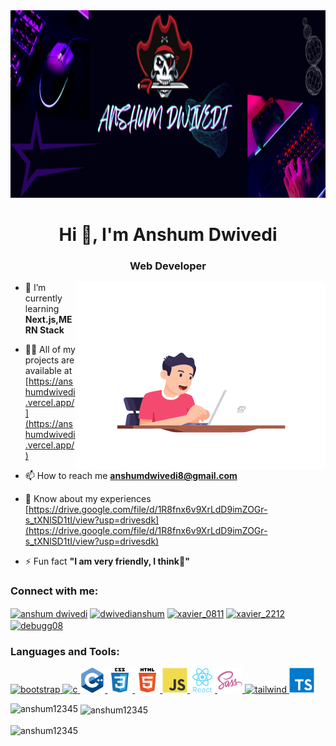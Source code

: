 <img src="https://github.com/anshum12345/anshum12345/blob/main/Anshum%20Dwivedi...png" alt="logo" width="1000" height="300">

<h1 align="center">Hi 👋, I'm Anshum Dwivedi</h1>
<h3 align="center">Web Developer</h3>
<img align="right" alt="coding" width="400" src="https://github.com/anshum12345/anshum12345/blob/main/output-onlinegiftools.gif">

- 🌱 I’m currently learning **Next.js,MERN Stack**

- 👨‍💻 All of my projects are available at [https://anshumdwivedi.vercel.app/](https://anshumdwivedi.vercel.app/)

- 📫 How to reach me **anshumdwivedi8@gmail.com**

- 📄 Know about my experiences [https://drive.google.com/file/d/1R8fnx6v9XrLdD9imZOGr-s_tXNlSD1tI/view?usp=drivesdk](https://drive.google.com/file/d/1R8fnx6v9XrLdD9imZOGr-s_tXNlSD1tI/view?usp=drivesdk)

- ⚡ Fun fact **"I am very friendly, I think🤝"**


<h3 align="left">Connect with me:</h3>
<p align="left">
<a href="https://linkedin.com/in/anshum dwivedi" target="blank"><img align="center" src="https://raw.githubusercontent.com/rahuldkjain/github-profile-readme-generator/master/src/images/icons/Social/linked-in-alt.svg" alt="anshum dwivedi" height="30" width="40" /></a>
<a href="https://instagram.com/dwivedianshum" target="blank"><img align="center" src="https://raw.githubusercontent.com/rahuldkjain/github-profile-readme-generator/master/src/images/icons/Social/instagram.svg" alt="dwivedianshum" height="30" width="40" /></a>
<a href="https://www.codechef.com/users/debugx_0811" target="blank"><img align="center" src="https://avatars.githubusercontent.com/u/11960354?v=4" alt="xavier_0811" height="30" width="40" /></a>
<a href="https://www.leetcode.com/xavier_2212" target="blank"><img align="center" src="https://raw.githubusercontent.com/rahuldkjain/github-profile-readme-generator/master/src/images/icons/Social/leet-code.svg" alt="xavier_2212" height="30" width="40" /></a>
<a href="https://auth.geeksforgeeks.org/user/debugg08" target="blank"><img align="center" src="https://raw.githubusercontent.com/rahuldkjain/github-profile-readme-generator/master/src/images/icons/Social/geeks-for-geeks.svg" alt="debugg08" height="30" width="40" /></a>
</p>


<h3 align="left">Languages and Tools:</h3>
<p align="left"> <a href="https://getbootstrap.com" target="_blank" rel="noreferrer"> <img src="https://www.svgrepo.com/show/353498/bootstrap.svg" alt="bootstrap" width="40" height="40"/> </a> <a href="https://www.cprogramming.com/" target="_blank" rel="noreferrer"> <img src="https://www.svgrepo.com/show/374171/vscode.svg" alt="c" width="40" height="40"/> </a> <a href="https://www.w3schools.com/cpp/" target="_blank" rel="noreferrer"> <img src="https://raw.githubusercontent.com/devicons/devicon/master/icons/cplusplus/cplusplus-original.svg" alt="cplusplus" width="40" height="40"/> </a> <a href="https://www.w3schools.com/css/" target="_blank" rel="noreferrer"> <img src="https://raw.githubusercontent.com/devicons/devicon/master/icons/css3/css3-original-wordmark.svg" alt="css3" width="40" height="40"/> </a> <a href="https://www.w3.org/html/" target="_blank" rel="noreferrer"> <img src="https://raw.githubusercontent.com/devicons/devicon/master/icons/html5/html5-original-wordmark.svg" alt="html5" width="40" height="40"/> </a> <a href="https://developer.mozilla.org/en-US/docs/Web/JavaScript" target="_blank" rel="noreferrer"> <img src="https://raw.githubusercontent.com/devicons/devicon/master/icons/javascript/javascript-original.svg" alt="javascript" width="40" height="40"/> </a> <a href="https://reactjs.org/" target="_blank" rel="noreferrer"> <img src="https://raw.githubusercontent.com/devicons/devicon/master/icons/react/react-original-wordmark.svg" alt="react" width="40" height="40"/> </a> <a href="https://sass-lang.com" target="_blank" rel="noreferrer"> <img src="https://raw.githubusercontent.com/devicons/devicon/master/icons/sass/sass-original.svg" alt="sass" width="40" height="40"/> </a> <a href="https://tailwindcss.com/" target="_blank" rel="noreferrer"> <img src="https://www.vectorlogo.zone/logos/tailwindcss/tailwindcss-icon.svg" alt="tailwind" width="40" height="40"/> </a> <a href="https://www.typescriptlang.org/" target="_blank" rel="noreferrer"> <img src="https://raw.githubusercontent.com/devicons/devicon/master/icons/typescript/typescript-original.svg" alt="typescript" width="40" height="40"/> </a> </p>

<p><img align="left" src="https://github-readme-stats.vercel.app/api/top-langs?username=anshum12345&show_icons=true&locale=en&layout=compact" alt="anshum12345" /></p>

<p>&nbsp;<img align="center" src="https://github-readme-stats.vercel.app/api?username=anshum12345&show_icons=true&locale=en" alt="anshum12345" /></p>

<p><img align="center" src="https://github-readme-streak-stats.herokuapp.com/?user=anshum12345&" alt="anshum12345" /></p>
